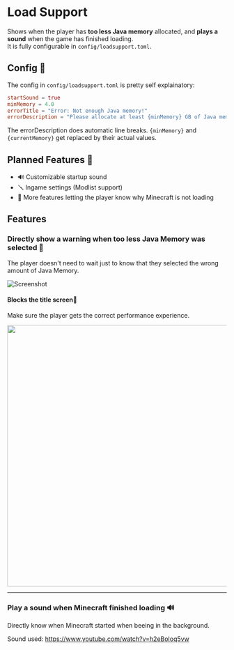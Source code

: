 ﻿# Load Support
Shows when the player has **too less Java memory** allocated, and **plays a sound** when the game has finished loading.<br>
It is fully configurable in `config/loadsupport.toml`.

## Config 🚀
The config in `config/loadsupport.toml` is pretty self explainatory:
```toml
startSound = true
minMemory = 4.0
errorTitle = "Error: Not enough Java memory!"
errorDescription = "Please allocate at least {minMemory} GB of Java memory to your Minecraft Instance! You have currently {currentMemory} GB allocated."
```
The errorDescription does automatic line breaks. `{minMemory}` and `{currentMemory}` get replaced by their actual values.

## Planned Features 👀
- 🔊 Customizable startup sound
- 🪛 Ingame settings (Modlist support)
- 🧩 More features letting the player know why Minecraft is not loading

## Features
### Directly show a warning when too less Java Memory was selected 🚨
The player doesn't need to wait just to know that they selected the wrong amount of Java Memory.

![Screenshot](https://cdn.modrinth.com/data/cached_images/0b148e2023ca586cc64f821a2ce0ca8b87402ce5.png)

#### Blocks the title screen🚧
Make sure the player gets the correct performance experience.

<img src="https://cdn.modrinth.com/data/bnO15g6H/images/881f15c2413795ba1ba0bebd2baf4c0f4862336c.png" width="600px">

---

### Play a sound when Minecraft finished loading 🔊
Directly know when Minecraft started when beeing in the background.

Sound used: https://www.youtube.com/watch?v=h2eBoIoq5vw
